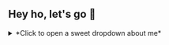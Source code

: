 ## Hey ho, let's go 👋

<details>
  <summary> *Click to open a sweet dropdown about me* </summary>
  
- 🔭🔭what's poppin friends🔭🔭 
- I'm just a dude who likes to code all the time
- let's collab 👯 
- I don't understand how bullet points work 🤔
- <details>
  <summary> Let's go deeper :rabbit: </summary>
  Inner dropdown!
  <details/>
<details/>
With my newfound readme, I am now super 1337
